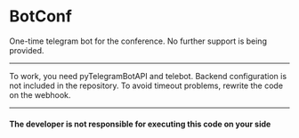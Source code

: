 # BotConf
One-time telegram bot for the conference. No further support is being provided.
____
To work, you need pyTelegramBotAPI and telebot.
Backend configuration is not included in the repository.
To avoid timeout problems, rewrite the code on the webhook.
____
####  The developer is not responsible for executing this code on your side
